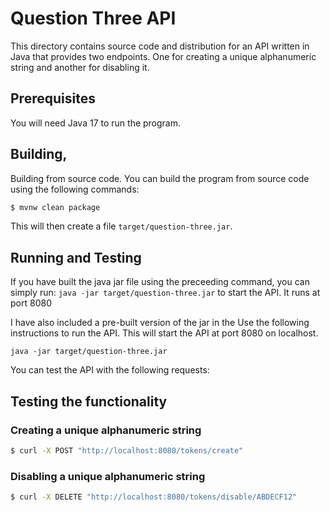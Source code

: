 # Question Three API

This directory contains source code and distribution for an API written
in Java that provides two endpoints. One for creating a unique alphanumeric
string and another for disabling it.

## Prerequisites

You will need Java 17 to run the program.

## Building,

Building from source code. You can build the program from source code using the following
commands:

```sh
$ mvnw clean package
```

This will then create a file `target/question-three.jar`.


## Running and Testing

If you have built the java jar file using the preceeding command, you can simply run: `java -jar target/question-three.jar` to start the API. It runs at port 8080

I have also included a pre-built version of the jar in the Use the following instructions to run the API.
This will start the API at port 8080 on localhost.

```jar
java -jar target/question-three.jar 
```

You can test the API with the following requests:

## Testing the functionality


### Creating a unique alphanumeric string

```bash
$ curl -X POST "http://localhost:8080/tokens/create"
```

### Disabling a unique alphanumeric string

```bash
$ curl -X DELETE "http://localhost:8080/tokens/disable/ABDECF12"
```
